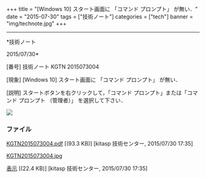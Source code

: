 ﻿+++
title = "[Windows 10] スタート画面に 「コマンド プロンプト」 が無い．"
date = "2015-07-30"
tags = ["技術ノート"]
categories = ["tech"]
banner = "img/technote.jpg"
+++

-----------------------------------------------------------------------------------------------------------------------------

*技術ノート

2015/07/30*


[番号]
技術ノート KGTN 2015073004

[現象]
[Windows 10] スタート画面に 「コマンド プロンプト」 が無い．

[説明]
スタートボタンを右クリックして，「コマンド プロンプト」または「コマンド
プロンプト （管理者）」 を選択して下さい．

![](http://techreport.kitasp.net/attachments/download/2186/KGTN2015073004.jpg)


### ファイル

 
 


[KGTN2015073004.pdf](http://techreport.kitasp.net/attachments/download/2185/KGTN2015073004.pdf)
 [(93.3 KB)] [kitasp 技術センター, 2015/07/30
17:35]

[KGTN2015073004.jpg](http://techreport.kitasp.net/attachments/download/2186/KGTN2015073004.jpg)

[表示](http://techreport.kitasp.net/attachments/2186/KGTN2015073004.jpg "表示")
 [(22.4 KB)] [kitasp 技術センター, 2015/07/30
17:35]


 


 

